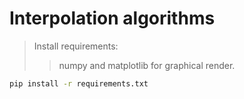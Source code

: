 # Interpolation algorithms

> Install requirements:
> > numpy and matplotlib for graphical render.

```bash
pip install -r requirements.txt
```
